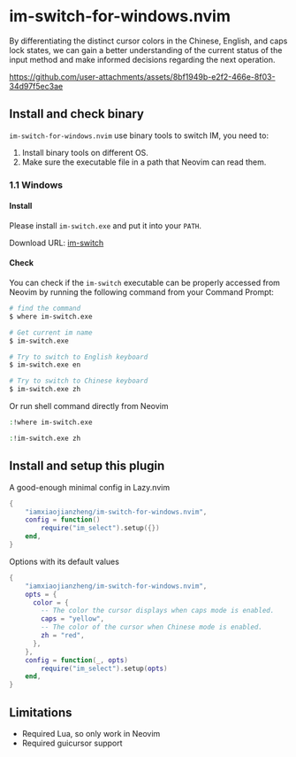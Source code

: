 # im-switch-for-windows.nvim

By differentiating the distinct cursor colors in the Chinese, English, and caps lock states, we can gain a better understanding of the current status of the input method and make informed decisions regarding the next operation.

https://github.com/user-attachments/assets/8bf1949b-e2f2-466e-8f03-34d97f5ec3ae

## Install and check binary

`im-switch-for-windows.nvim` use binary tools to switch IM, you need to:

1. Install binary tools on different OS.
2. Make sure the executable file in a path that Neovim can read them.

### 1.1 Windows

#### Install

Please install `im-switch.exe` and put it into your `PATH`.

Download URL: [im-switch](https://github.com/iamxiaojianzheng/im-switch-for-windows.nvim/releases)

#### Check

You can check if the `im-switch` executable can be properly accessed from Neovim by running the following command from your Command Prompt:

```bash
# find the command
$ where im-switch.exe

# Get current im name
$ im-switch.exe

# Try to switch to English keyboard
$ im-switch.exe en

# Try to switch to Chinese keyboard
$ im-switch.exe zh
```

Or run shell command directly from Neovim

```bash
:!where im-switch.exe

:!im-switch.exe zh
```

## Install and setup this plugin

A good-enough minimal config in Lazy.nvim

```lua
{
    "iamxiaojianzheng/im-switch-for-windows.nvim",
    config = function()
        require("im_select").setup({})
    end,
}
```

Options with its default values

```lua
{
    "iamxiaojianzheng/im-switch-for-windows.nvim",
    opts = {
      color = {
        -- The color the cursor displays when caps mode is enabled.
        caps = "yellow",
        -- The color of the cursor when Chinese mode is enabled.
        zh = "red",
      },
    },
    config = function(_, opts)
        require("im_select").setup(opts)
    end,
}
```

## Limitations

- Required Lua, so only work in Neovim
- Required guicursor support

